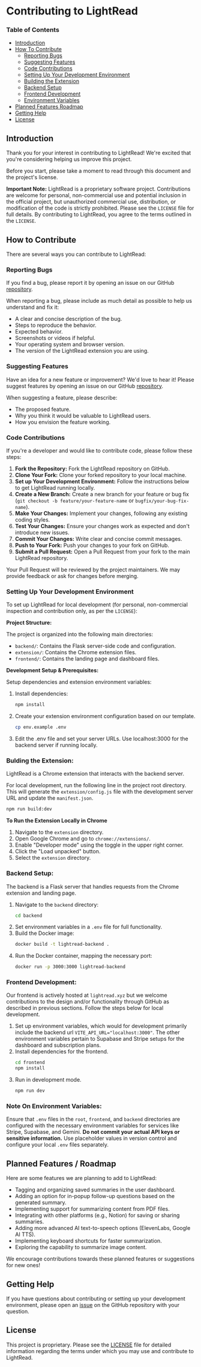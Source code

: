 # Contributing to LightRead

### Table of Contents

- [Introduction](#introduction)
- [How To Contribute](#how-to-contribute)
    - [Reporting Bugs](#reporting-bugs)
    - [Suggesting Features](#suggesting-features)
    - [Code Contributions](#code-contributions)
    - [Setting Up Your Development Environment](#setting-up-your-development-environment)
    - [Building the Extension](#bulding-the-extension)
    - [Backend Setup](#backend-setup)
    - [Frontend Development](#frontend-development)
    - [Environment Variables](#note-on-environment-variables)
- [Planned Features Roadmap](#planned-features--roadmap)
- [Getting Help](#getting-help)
- [License](#license)


## Introduction

Thank you for your interest in contributing to LightRead! We're excited that you're considering helping us improve this project.

Before you start, please take a moment to read through this document and the project's license.

**Important Note:** LightRead is a proprietary software project. Contributions are welcome for personal, non-commercial use and potential inclusion in the official project, but unauthorized commercial use, distribution, or modification of the code is strictly prohibited. Please see the `LICENSE` file for full details. By contributing to LightRead, you agree to the terms outlined in the `LICENSE`.

## How to Contribute

There are several ways you can contribute to LightRead:

### Reporting Bugs

If you find a bug, please report it by opening an issue on our GitHub [repository](https://github.com/smiley-maker/lightread/issues). 

When reporting a bug, please include as much detail as possible to help us understand and fix it:

* A clear and concise description of the bug.
* Steps to reproduce the behavior.
* Expected behavior.
* Screenshots or videos if helpful.
* Your operating system and browser version.
* The version of the LightRead extension you are using.

### Suggesting Features

Have an idea for a new feature or improvement? We'd love to hear it! Please suggest features by opening an issue on our GitHub [repository](https://github.com/smiley-maker/lightread/issues).

When suggesting a feature, please describe:

* The proposed feature.
* Why you think it would be valuable to LightRead users.
* How you envision the feature working.

### Code Contributions

If you're a developer and would like to contribute code, please follow these steps:

1.  **Fork the Repository:** Fork the LightRead repository on GitHub.
2.  **Clone Your Fork:** Clone your forked repository to your local machine.
3.  **Set up Your Development Environment:** Follow the instructions below to get LightRead running locally.
4.  **Create a New Branch:** Create a new branch for your feature or bug fix (`git checkout -b feature/your-feature-name` or `bugfix/your-bug-fix-name`).
5.  **Make Your Changes:** Implement your changes, following any existing coding styles.
6.  **Test Your Changes:** Ensure your changes work as expected and don't introduce new issues.
7.  **Commit Your Changes:** Write clear and concise commit messages.
8.  **Push to Your Fork:** Push your changes to your fork on GitHub.
9.  **Submit a Pull Request:** Open a Pull Request from your fork to the main LightRead repository.

Your Pull Request will be reviewed by the project maintainers. We may provide feedback or ask for changes before merging.

### Setting Up Your Development Environment

To set up LightRead for local development (for personal, non-commercial inspection and contribution only, as per the `LICENSE`):

**Project Structure:**

The project is organized into the following main directories:

* `backend/`: Contains the Flask server-side code and configuration.
* `extension/`: Contains the Chrome extension files.
* `frontend/`: Contains the landing page and dashboard files.

**Development Setup & Prerequisites:**

Setup dependencies and extension environment variables:

1. Install dependencies:
    ```bash
    npm install
    ```

2. Create your extension environment configuration based on our template. 
    ```bash
    cp env.example .env
    ```

3. Edit the .env file and set your server URLs. Use localhost:3000 for the backend server if running locally. 

### **Bulding the Extension:**

LightRead is a Chrome extension that interacts with the backend server.

For local development, run the following line in the project root directory. This will generate the `extension/config.js` file with the development server URL and update the `manifest.json`. 
```bash
npm run build:dev
```

<!--**Production Build:**

For production deployment:

```bash
npm run build:prod
```

This requires a `PROD_SERVER_URL` to be set in your `.env` file. 

**Packaging for Chrome Web Store:**

To create a ZIP file for the Chrome Web Store:

```bash
npm run package
```

This will: 

1. Run the production build. 
2. Create a clean distribution folder. 
3. Copy the extension files to the distribution folder. 
4. Remove source files that shouldn't be in the package. 
5. Generate a ZIP file ready for upload. 

The final package will be located at ./`lightread-extension.zip`. 
-->

**To Run the Extension Locally in Chrome**

1.  Navigate to the `extension` directory.
2.  Open Google Chrome and go to `chrome://extensions/`.
3.  Enable "Developer mode" using the toggle in the upper right corner.
4.  Click the "Load unpacked" button.
5.  Select the `extension` directory.


### **Backend Setup:**

The backend is a Flask server that handles requests from the Chrome extension and landing page. 


1.  Navigate to the `backend` directory:
    ```bash
    cd backend
    ```
2. Set environment variables in a `.env` file for full functionality. 
2.  Build the Docker image:
    ```bash
    docker build -t lightread-backend .
    ```
3.  Run the Docker container, mapping the necessary port:
    ```bash
    docker run -p 3000:3000 lightread-backend
    ```

### **Frontend Development:**

Our frontend is actively hosted at `lightread.xyz` but we welcome contributions to the design and/or functionality through GitHub as described in previous sections. Follow the steps below for local development. 

1. Set up environment variables, which would for development primarily include the backend url `VITE_API_URL="localhost:3000"`. The other environment variables pertain to Supabase and Stripe setups for the dashboard and subscription plans. 
2. Install dependencies for the frontend. 
    ```bash
    cd frontend
    npm install
    ```
3. Run in development mode. 
    ```bash
    npm run dev
    ```


### **Note On Environment Variables:**

Ensure that `.env` files in the `root`, `frontend`, and `backend` directories are configured with the necessary environment variables for services like Stripe, Supabase, and Gemini. **Do not commit your actual API keys or sensitive information.** Use placeholder values in version control and configure your local `.env` files separately.

## Planned Features / Roadmap

Here are some features we are planning to add to LightRead:

* Tagging and organizing saved summaries in the user dashboard.
* Adding an option for in-popup follow-up questions based on the generated summary.
* Implementing support for summarizing content from PDF files.
* Integrating with other platforms (e.g., Notion) for saving or sharing summaries.
* Adding more advanced AI text-to-speech options (ElevenLabs, Google AI TTS).
* Implementing keyboard shortcuts for faster summarization.
* Exploring the capability to summarize image content.

We encourage contributions towards these planned features or suggestions for new ones!

## Getting Help

If you have questions about contributing or setting up your development environment, please open an [issue](https://github.com/smiley-maker/lightread/issues) on the GitHub repository with your question.

## License

This project is proprietary. Please see the [LICENSE](LICENSE) file for detailed information regarding the terms under which you may use and contribute to LightRead.